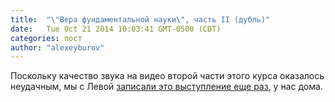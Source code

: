 ```yaml
---
title:  "\"Вера фундаментальной науки\", часть II (дубль)"
date:   Tue Oct 21 2014 10:03:41 GMT-0500 (CDT)
categories: пост
author: "alexeyburov"
---
```


Поскольку качество звука на видео второй части этого курса оказалось неудачным, мы с Левой <a href="http://youtu.be/lkpWF5C8NnA?list=PLhxfAvmCL_mM2hGlSz-zOZ9YdA-NbzTV_">записали это выступление еще раз</a>, у нас дома.